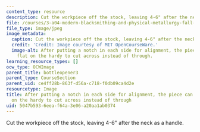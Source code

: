 ```yaml
---
content_type: resource
description: Cut the workpiece off the stock, leaving 4-6" after the neck as a handle.
file: /courses/3-a04-modern-blacksmithing-and-physical-metallurgy-fall-2008/5047b5936eeaf64a3e06a20aa1ab0374_073.jpg
file_type: image/jpeg
image_metadata:
  caption: Cut the workpiece off the stock, leaving 4-6" after the neck as a handle.
  credit: 'Credit: Image courtesy of MIT OpenCourseWare.'
  image-alt: After putting a notch in each side for alignment, the piece can be laid
    flat on the hardy to cut across instead of through.
learning_resource_types: []
ocw_type: OCWImage
parent_title: bottleopener3
parent_type: CourseSection
parent_uid: ce4ff28b-863f-d56a-c718-f0db09ca4d2e
resourcetype: Image
title: After putting a notch in each side for alignment, the piece can be laid flat
  on the hardy to cut across instead of through
uid: 5047b593-6eea-f64a-3e06-a20aa1ab0374
---
```

Cut the workpiece off the stock, leaving 4-6" after the neck as a handle.

